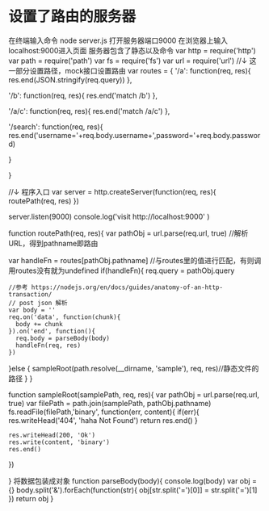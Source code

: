 # 设置了路由的服务器
在终端输入命令 node server.js 打开服务器端口9000
在浏览器上输入localhost:9000进入页面
服务器包含了静态以及命令
var http = require('http')   
var path = require('path')
var fs = require('fs')
var url = require('url')
//↓ 这一部分设置路径，mock接口设置路由
var routes = {
  '/a': function(req, res){
    res.end(JSON.stringify(req.query))
  },

  '/b': function(req, res){
    res.end('match /b')
  },

  '/a/c': function(req, res){
    res.end('match /a/c')
  },

  '/search': function(req, res){
    res.end('username='+req.body.username+',password='+req.body.password)

  }

}

//↓ 程序入口
var server = http.createServer(function(req, res){
  routePath(req, res)
})

server.listen(9000)
console.log('visit http://localhost:9000' )


function routePath(req, res){
  var pathObj = url.parse(req.url, true) //解析URL，得到pathname即路由
 
  var handleFn = routes[pathObj.pathname] //与routes里的值进行匹配，有则调用routes没有就为undefined
  if(handleFn){
    req.query = pathObj.query

    //参考 https://nodejs.org/en/docs/guides/anatomy-of-an-http-transaction/
    // post json 解析
    var body = ''
    req.on('data', function(chunk){
      body += chunk
    }).on('end', function(){
      req.body = parseBody(body)
      handleFn(req, res)
    })
    
  }else {
    sampleRoot(path.resolve(__dirname, 'sample'), req, res)//静态文件的路径
  }
}

function sampleRoot(samplePath, req, res){
  var pathObj = url.parse(req.url, true)
  var filePath = path.join(samplePath, pathObj.pathname)
  fs.readFile(filePath,'binary', function(err, content){
    if(err){
      res.writeHead('404', 'haha Not Found')
      return res.end()
    }

    res.writeHead(200, 'Ok')
    res.write(content, 'binary')
    res.end()  
  })

}
将数据包装成对象
function parseBody(body){
  console.log(body)
  var obj = {}
  body.split('&').forEach(function(str){
    obj[str.split('=')[0]] = str.split('=')[1]
  })
  return obj
}